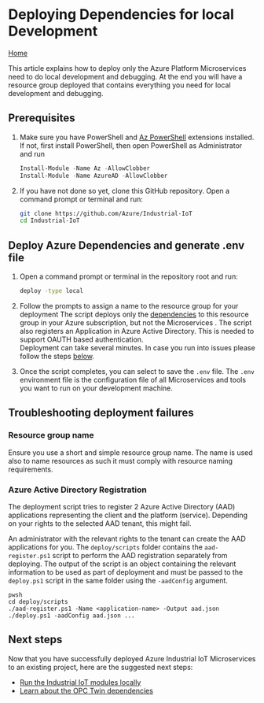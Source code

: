 # Deploying Dependencies for local Development

[Home](readme.md)

This article explains how to deploy only the Azure Platform Microservices need to do local development and debugging.   At the end you will have a resource group deployed that contains everything you need for local development and debugging.

## Prerequisites

1. Make sure you have PowerShell and [Az PowerShell](https://docs.microsoft.com/en-us/powershell/azure/install-az-ps) extensions installed.  If not, first install PowerShell, then open PowerShell as Administrator and run

   ```powershell
   Install-Module -Name Az -AllowClobber
   Install-Module -Name AzureAD -AllowClobber
   ```

2. If you have not done so yet, clone this GitHub repository.  Open a command prompt or terminal and run:

   ```bash
   git clone https://github.com/Azure/Industrial-IoT
   cd Industrial-IoT
   ```

## Deploy Azure Dependencies and generate .env file

1. Open a command prompt or terminal in the repository root and run:

   ```bash
   deploy -type local
   ```

2. Follow the prompts to assign a name to the resource group for your deployment  The script deploys only the [dependencies](services/dependencies.md) to this resource group in your Azure subscription, but not the Microservices .  The script also registers an Application in Azure Active Directory.  This is needed to support OAUTH based authentication.  
   Deployment can take several minutes.  In case you run into issues please follow the steps [below](#Troubleshooting-deployment-failures).

3. Once the script completes, you can select to save the `.env` file.  The `.env` environment file is the configuration file of all Microservices and tools you want to run on your development machine.  

## Troubleshooting deployment failures

### Resource group name

Ensure you use a short and simple resource group name.  The name is used also to name resources as such it must comply with resource naming requirements.  

### Azure Active Directory Registration

The deployment script tries to register 2 Azure Active Directory (AAD) applications representing the client and the platform (service).  Depending on your rights to the selected AAD tenant, this might fail.

An administrator with the relevant rights to the tenant can create the AAD applications for you.  The `deploy/scripts` folder contains the `aad-register.ps1` script to perform the AAD registration separately from deploying.  The output of the script is an object containing the relevant information to be used as part of deployment and must be passed to the `deploy.ps1` script in the same folder using the `-aadConfig` argument.

```pwsh
pwsh
cd deploy/scripts
./aad-register.ps1 -Name <application-name> -Output aad.json
./deploy.ps1 -aadConfig aad.json ...
```

## Next steps

Now that you have successfully deployed Azure Industrial IoT Microservices to an existing project, here are the suggested next steps:

* [Run the Industrial IoT modules locally](howto-deploy-modules.md)
* [Learn about the OPC Twin dependencies](services/dependencies.md)

